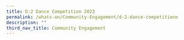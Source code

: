 ```yaml
---
title: D:2 Dance Competition 2023
permalink: /whats-on/Community-Engagement/d-2-dance-competitionn
description: ""
third_nav_title: Community Engagement
---
```

